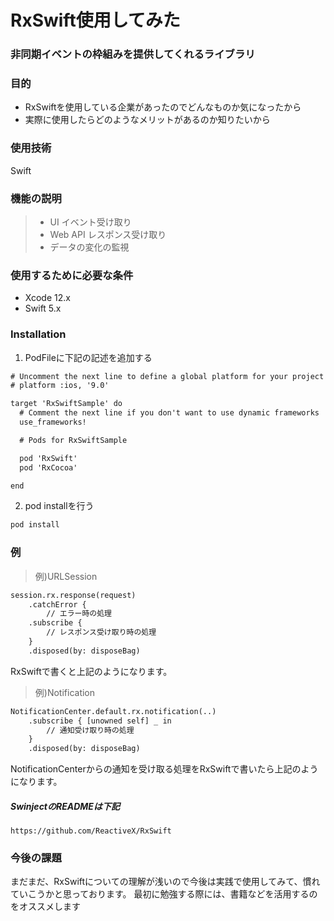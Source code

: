 # RxSwift使用してみた

### 非同期イベントの枠組みを提供してくれるライブラリ

### 目的
* RxSwiftを使用している企業があったのでどんなものか気になったから
* 実際に使用したらどのようなメリットがあるのか知りたいから

### 使用技術
Swift

### 機能の説明
>* UI イベント受け取り
>* Web API レスポンス受け取り
>* データの変化の監視

### 使用するために必要な条件
* Xcode 12.x
* Swift 5.x

### Installation
1. PodFileに下記の記述を追加する
```html
# Uncomment the next line to define a global platform for your project
# platform :ios, '9.0'

target 'RxSwiftSample' do
  # Comment the next line if you don't want to use dynamic frameworks
  use_frameworks!

  # Pods for RxSwiftSample

  pod 'RxSwift'
  pod 'RxCocoa'

end
```

2. pod installを行う
```html
pod install
```

### 例
> 例)URLSession
```html
session.rx.response(request)
    .catchError {
        // エラー時の処理
    .subscribe {
        // レスポンス受け取り時の処理
    }
    .disposed(by: disposeBag)
```

RxSwiftで書くと上記のようになります。

> 例)Notification
```html
NotificationCenter.default.rx.notification(..)
    .subscribe { [unowned self] _ in
        // 通知受け取り時の処理
    }
    .disposed(by: disposeBag)
```

NotificationCenterからの通知を受け取る処理をRxSwiftで書いたら上記のようになります。

##### SwinjectのREADMEは下記
`https://github.com/ReactiveX/RxSwift`

### 今後の課題
まだまだ、RxSwiftについての理解が浅いので今後は実践で使用してみて、慣れていこうかと思っております。
最初に勉強する際には、書籍などを活用するのをオススメします
